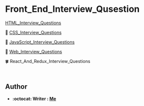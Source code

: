 # Front_End_Interview_Qusestion


[HTML_Interview_Questions](HTML_Interview_Questions.md)

:cherry_blossom: [CSS_Interview_Questions](CSS_Interview_Questions.md)

:rose: [JavaScript_Interview_Questions](JavaScript_Interview_Questions.md)

:hibiscus: [Web_Interview_Questions](Web_Interview_Questions.md)

:four_leaf_clover: React_And_Redux_Interview_Questions

</br>

## Author
* **:octocat: Writer : [Me](https://github.com/yschen25)**
